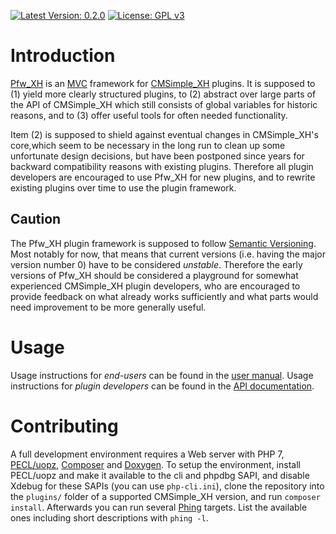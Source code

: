 [![Latest Version: 0.2.0](https://img.shields.io/badge/Latest%20Version-0.2.0-red.svg)](https://github.com/cmb69/pfw_xh/releases/tag/0.2.0)
[![License: GPL v3](https://img.shields.io/badge/License-GPL%20v3-blue.svg)](http://www.gnu.org/licenses/gpl-3.0)

Introduction
============

[Pfw_XH](http://3-magi.net/?CMSimple_XH/Pfw_XH) is an
[MVC](https://en.wikipedia.org/wiki/Model%E2%80%93view%E2%80%93controller)
framework for [CMSimple_XH](http://www.cmsimple-xh.org/) plugins.
It is supposed to (1) yield more clearly structured plugins, to (2) abstract
over large parts of the API of CMSimple_XH which still consists of global
variables for historic reasons, and to (3) offer useful tools for often needed
functionality.

Item (2) is supposed to shield against eventual changes in CMSimple_XH's core,which
seem to be necessary in the long run to clean up some unfortunate design
decisions, but have been postponed since years for backward compatibility
reasons with existing plugins.  Therefore all plugin developers are encouraged
to use Pfw_XH for new plugins, and to rewrite existing plugins over time to use
the plugin framework.

Caution
-------

The Pfw_XH plugin framework is supposed to follow [Semantic
Versioning](http://semver.org/).  Most notably for now, that means that current
versions (i.e. having the major version number 0) have to be considered
*unstable*.  Therefore the early versions of Pfw_XH should be considered a
playground for somewhat experienced CMSimple_XH plugin developers, who are
encouraged to provide feedback on what already works sufficiently and what parts
would need improvement to be more generally useful.

Usage
=====

Usage instructions for *end-users* can be found in the [user
manual](https://htmlpreview.github.io/?https://github.com/cmb69/pfw_xh/blob/master/help/help.htm).
Usage instructions for *plugin developers* can be found in the [API
documentation](http://3-magi.net/plugins/pfw/pfw-sdk/docs/).

Contributing
============

A full development environment requires a Web server with PHP 7,
[PECL/uopz](https://pecl.php.net/packages/uopz),
[Composer](https://getcomposer.org/) and
[Doxygen](http://www.stack.nl/~dimitri/doxygen/).  To setup the environment,
install PECL/uopz and make it available to the cli and phpdbg SAPI, and disable
Xdebug for these SAPIs (you can use `php-cli.ini`), clone the repository into
the `plugins/` folder of a supported CMSimple_XH version, and run `composer
install`.  Afterwards you can run several [Phing](https://www.phing.info/)
targets.  List the available ones including short descriptions with `phing -l`.
